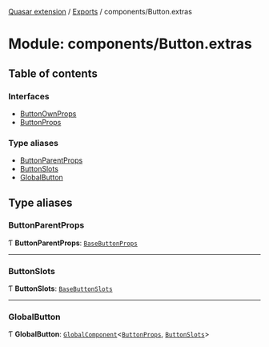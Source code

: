 [Quasar extension](../index.md) / [Exports](../modules.md) / components/Button.extras

# Module: components/Button.extras

## Table of contents

### Interfaces

- [ButtonOwnProps](../interfaces/components_Button_extras.ButtonOwnProps.md)
- [ButtonProps](../interfaces/components_Button_extras.ButtonProps.md)

### Type aliases

- [ButtonParentProps](components_Button_extras.md#buttonparentprops)
- [ButtonSlots](components_Button_extras.md#buttonslots)
- [GlobalButton](components_Button_extras.md#globalbutton)

## Type aliases

### ButtonParentProps

Ƭ **ButtonParentProps**: [`BaseButtonProps`](../interfaces/components_BaseButton_extras.BaseButtonProps.md)

___

### ButtonSlots

Ƭ **ButtonSlots**: [`BaseButtonSlots`](components_BaseButton_extras.md#basebuttonslots)

___

### GlobalButton

Ƭ **GlobalButton**: [`GlobalComponent`](../interfaces/components_api_core.GlobalComponent.md)<[`ButtonProps`](../interfaces/components_Button_extras.ButtonProps.md), [`ButtonSlots`](components_Button_extras.md#buttonslots)\>
